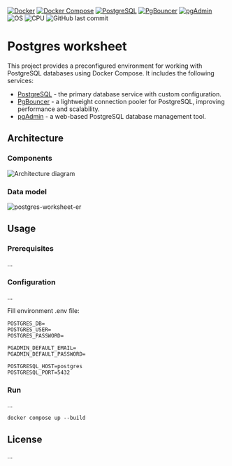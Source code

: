 [![Docker](https://img.shields.io/badge/Docker-%230db7ed.svg?logo=docker&logoColor=white)](https://www.docker.com/)
[![Docker Compose](https://img.shields.io/badge/Docker%20Compose-%230db7ed.svg?logo=docker&logoColor=white)](https://docs.docker.com/compose/)
[![PostgreSQL](https://img.shields.io/badge/PostgreSQL-%23316192.svg?logo=postgresql&logoColor=white)](https://www.postgresql.org/)
[![PgBouncer](https://img.shields.io/badge/PgBouncer-%23316192.svg?logo=postgresql&logoColor=white)](https://www.pgbouncer.org/)
[![pgAdmin](https://img.shields.io/badge/pgAdmin-%23316192.svg?logo=postgresql&logoColor=white)](https://www.pgadmin.org/)
<br>
![OS](https://img.shields.io/badge/OS-Linux%2C%20Windows%2C%20MacOS-0078D4)
![CPU](https://img.shields.io/badge/CPU-x86%2C%20x64%2C%20ARM%2C%20ARM64-FF8C00)
![GitHub last commit](https://img.shields.io/github/last-commit/Kyrylo-Ktl/advent-of-code)

# Postgres worksheet

This project provides a preconfigured environment for working with PostgreSQL databases using Docker Compose. It includes the following services:

+ [PostgreSQL](https://www.postgresql.org/) - the primary database service with custom configuration.
+ [PgBouncer](https://www.pgbouncer.org/) - a lightweight connection pooler for PostgreSQL, improving performance and scalability.
+ [pgAdmin](https://www.pgadmin.org/) - a web-based PostgreSQL database management tool.


## Architecture

### Components

![Architecture diagram](https://github.com/user-attachments/assets/d20e472b-6c2d-4561-b31c-f8cd13c6a020)

### Data model

![postgres-worksheet-er](https://github.com/user-attachments/assets/dd8c7574-8d83-4bc8-b134-2d17b6686fa3)

## Usage

### Prerequisites

...

### Configuration

...

Fill environment .env file:

```
POSTGRES_DB=
POSTGRES_USER=
POSTGRES_PASSWORD=

PGADMIN_DEFAULT_EMAIL=
PGADMIN_DEFAULT_PASSWORD=

POSTGRESQL_HOST=postgres
POSTGRESQL_PORT=5432
```

### Run

...

```shell
docker compose up --build
```


## License

...
